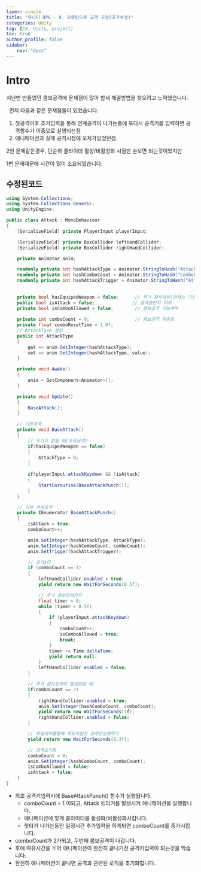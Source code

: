 ```yaml
---
layer: single
title: "유니티 RPG - 8. 코루틴으로 공격 구현(추가수정)"
categories: Unity
tag: [C#, Unity, project]
toc: true
author_profile: false
sidebar: 
    nav: "docs"
---
```


# Intro

지난번 만들었던 콤보공격에 문제점이 많아 밤새 해결방법을 찾으려고 노력했습니다.

&nbsp;
먼저 다음과 같은 문제점들이 있었습니다. 

1. 첫공격이후 추가입력을 통해 연계공격이 나가는중에 또다시 공격키를 입력하면 공격함수가 이중으로 실행되는점
1. 애니메이션과 실제 공격시점에 오차가있었던점.

2번 문제같은경우, 단순히 콜라이더 활성/비활성화 시점만 손보면 되는것이었지만

1번 문제때문에 시간이 많이 소요되었습니다.


## 수정된코드

```c#
using System.Collections;
using System.Collections.Generic;
using UnityEngine;

public class Attack : MonoBehaviour
{
    [SerializeField] private PlayerInput playerInput;

    [SerializeField] private BoxCollider leftHandCollider;               
    [SerializeField] private BoxCollider rightHandCollider;

    private Animator anim;

    readonly private int hashAttackType = Animator.StringToHash("AttackType");
    readonly private int hashComboCount = Animator.StringToHash("ComboCount");
    readonly private int hashAttackTrigger = Animator.StringToHash("Attack");
    
    
    private bool hasEquipedWeapon = false;      // 무기 장착여부(현재는 기본 false)
    public bool isAttack = false;              // 공격중인지 여부
    private bool isComboAllowed = false;        // 콤보공격 가능여부
   
    private int comboCount = 0;                 // 콤보공격 카운트
    private float comboResetTime = 1.0f;
    // AttackType 설정
    public int AttackType
    {
        get => anim.GetInteger(hashAttackType);
        set => anim.SetInteger(hashAttackType, value);
    }

    private void Awake()
    {
        anim = GetComponent<Animator>();
    }

    private void Update()
    {
        BaseAttack();
    }

    // 기본공격
    private void BaseAttack()
    {
        // 무기가 없을 때(주먹공격)
        if(hasEquipedWeapon == false)
        {
            AttackType = 0;
        }
     
        if(playerInput.attackKeydown && !isAttack)
        {
            StartCoroutine(BaseAttackPunch());
        }
    }

    // 기본 주먹공격
    private IEnumerator BaseAttackPunch()
    {
        isAttack = true;
        comboCount++;

        anim.SetInteger(hashAttackType, AttackType);
        anim.SetInteger(hashComboCount, comboCount);
        anim.SetTrigger(hashAttackTrigger);

        // 공격1타
        if (comboCount == 1)
        {
            leftHandCollider.enabled = true;
            yield return new WaitForSeconds(0.5f);

            // 추가 콤보입력감지
            float timer = 0;
            while (timer < 0.5f)
            {
                if (playerInput.attackKeydown)
                {
                    comboCount++;
                    isComboAllowed = true;
                    break;
                }
                timer += Time.deltaTime;
                yield return null;
            }
            leftHandCollider.enabled = false;
        }

        // 추가 콤보입력이 발생했을 때
        if(comboCount == 2)
        {
            rightHandCollider.enabled = true;
            anim.SetInteger(hashComboCount, comboCount);
            yield return new WaitForSeconds(1f);
            rightHandCollider.enabled = false;
        }

        // 후딜레이를통해 의도치않은 코루틴실행막기
        yield return new WaitForSeconds(0.3f);               

        // 공격초기화
        comboCount = 0;
        anim.SetInteger(hashComboCount, comboCount);
        isComboAllowed = false;
        isAttack = false;
    }
}

```

- 최초 공격키입력시에 BaseAttackPunch() 함수가 실행됩니다.
    - comboCount = 1 이되고, Attack 트리거를 발생시켜 애니메이션을 실행합니다.
    - 애니메이션에 맞게 콜라이더를 활성화/비활성화시킵니다.
    - 첫타가 나가는동안 일정시간 추가입력을 하게되면 comboCount를 증가시킵니다.
- comboCount가 2가되고, 두번째 콤보공격이 나갑니다.
- 후에 여유시간을 두어 애니메이션이 완전히 끝나기전 공격키입력이 되는것을 막습니다.
- 완전히 애니메이션이 끝나면 공격과 관련된 로직을 초기화합니다.

